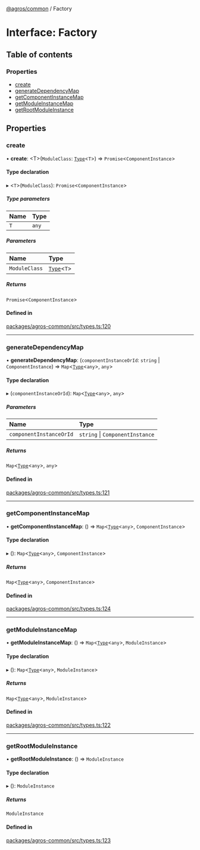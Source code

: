 [@agros/common](../index.md) / Factory

# Interface: Factory

## Table of contents

### Properties

- [create](Factory.md#create)
- [generateDependencyMap](Factory.md#generatedependencymap)
- [getComponentInstanceMap](Factory.md#getcomponentinstancemap)
- [getModuleInstanceMap](Factory.md#getmoduleinstancemap)
- [getRootModuleInstance](Factory.md#getrootmoduleinstance)

## Properties

### <a id="create" name="create"></a> create

• **create**: <T\>(`ModuleClass`: [`Type`](../index.md#type)<`T`\>) => `Promise`<`ComponentInstance`\>

#### Type declaration

▸ <`T`\>(`ModuleClass`): `Promise`<`ComponentInstance`\>

##### Type parameters

| Name | Type |
| :------ | :------ |
| `T` | `any` |

##### Parameters

| Name | Type |
| :------ | :------ |
| `ModuleClass` | [`Type`](../index.md#type)<`T`\> |

##### Returns

`Promise`<`ComponentInstance`\>

#### Defined in

[packages/agros-common/src/types.ts:120](https://github.com/agrosjs/agros/blob/9f93173/packages/agros-common/src/types.ts#L120)

___

### <a id="generatedependencymap" name="generatedependencymap"></a> generateDependencyMap

• **generateDependencyMap**: (`componentInstanceOrId`: `string` \| `ComponentInstance`) => `Map`<[`Type`](../index.md#type)<`any`\>, `any`\>

#### Type declaration

▸ (`componentInstanceOrId`): `Map`<[`Type`](../index.md#type)<`any`\>, `any`\>

##### Parameters

| Name | Type |
| :------ | :------ |
| `componentInstanceOrId` | `string` \| `ComponentInstance` |

##### Returns

`Map`<[`Type`](../index.md#type)<`any`\>, `any`\>

#### Defined in

[packages/agros-common/src/types.ts:121](https://github.com/agrosjs/agros/blob/9f93173/packages/agros-common/src/types.ts#L121)

___

### <a id="getcomponentinstancemap" name="getcomponentinstancemap"></a> getComponentInstanceMap

• **getComponentInstanceMap**: () => `Map`<[`Type`](../index.md#type)<`any`\>, `ComponentInstance`\>

#### Type declaration

▸ (): `Map`<[`Type`](../index.md#type)<`any`\>, `ComponentInstance`\>

##### Returns

`Map`<[`Type`](../index.md#type)<`any`\>, `ComponentInstance`\>

#### Defined in

[packages/agros-common/src/types.ts:124](https://github.com/agrosjs/agros/blob/9f93173/packages/agros-common/src/types.ts#L124)

___

### <a id="getmoduleinstancemap" name="getmoduleinstancemap"></a> getModuleInstanceMap

• **getModuleInstanceMap**: () => `Map`<[`Type`](../index.md#type)<`any`\>, `ModuleInstance`\>

#### Type declaration

▸ (): `Map`<[`Type`](../index.md#type)<`any`\>, `ModuleInstance`\>

##### Returns

`Map`<[`Type`](../index.md#type)<`any`\>, `ModuleInstance`\>

#### Defined in

[packages/agros-common/src/types.ts:122](https://github.com/agrosjs/agros/blob/9f93173/packages/agros-common/src/types.ts#L122)

___

### <a id="getrootmoduleinstance" name="getrootmoduleinstance"></a> getRootModuleInstance

• **getRootModuleInstance**: () => `ModuleInstance`

#### Type declaration

▸ (): `ModuleInstance`

##### Returns

`ModuleInstance`

#### Defined in

[packages/agros-common/src/types.ts:123](https://github.com/agrosjs/agros/blob/9f93173/packages/agros-common/src/types.ts#L123)
